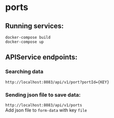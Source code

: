 # ports

## Running services: 
```
docker-compose build
docker-compose up
```

## APIService endpoints:
### Searching data 
`http://localhost:8083/api/v1/port?portId={KEY}`


### Sending json file to save data: 
```http://localhost:8083/api/v1/ports``` \
Add json file to `form-data` with key `file`
